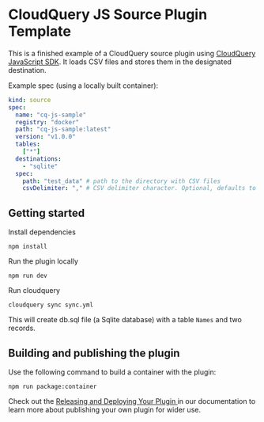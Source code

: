 # CloudQuery JS Source Plugin Template

This is a finished example of a CloudQuery source plugin using [CloudQuery JavaScript SDK](https://github.com/cloudquery/plugin-sdk-javascript).
It loads CSV files and stores them in the designated destination.

Example spec (using a locally built container):

```yaml
kind: source
spec:
  name: "cq-js-sample"
  registry: "docker"
  path: "cq-js-sample:latest"
  version: "v1.0.0"
  tables:
    ["*"]
  destinations:
    - "sqlite"
  spec:
    path: "test_data" # path to the directory with CSV files
    csvDelimiter: "," # CSV delimiter character. Optional, defaults to ","
```

## Getting started

Install dependencies

```shell
npm install
```

Run the plugin locally

```shell
npm run dev
```

Run cloudquery

```shell
cloudquery sync sync.yml
```

This will create db.sql file (a Sqlite database) with a table `Names` and two records.

## Building and publishing the plugin

Use the following command to build a container with the plugin:

```shell
npm run package:container
```

Check out the [Releasing and Deploying Your Plugin
](https://www.cloudquery.io/docs/developers/creating-new-plugin/javascript-source#releasing-and-deploying-your-plugin) in our documentation to learn more about publishing your own plugin for wider use.
